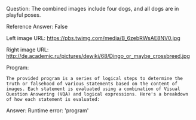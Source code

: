 Question: The combined images include four dogs, and all dogs are in playful poses.

Reference Answer: False

Left image URL: https://pbs.twimg.com/media/B_6zebRWsAE8NV0.jpg

Right image URL: http://de.academic.ru/pictures/dewiki/68/Dingo_or_maybe_crossbreed.jpg

Program:

```
The provided program is a series of logical steps to determine the truth or falsehood of various statements based on the content of images. Each statement is evaluated using a combination of Visual Question Answering (VQA) and logical expressions. Here's a breakdown of how each statement is evaluated:
```
Answer: Runtime error: 'program'

